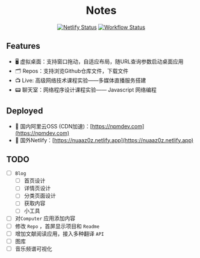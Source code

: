 <h1 align="center"> Notes </h1>

<!-- <div align="center">
    <img src="./public/favicon.ico" width="300"  alt="Logo"/>
</div> -->

<div align="center">

[![Netlify Status](https://api.netlify.com/api/v1/badges/d831c364-4aec-45c8-a557-1ee6c356d7ec/deploy-status)](https://app.netlify.com/sites/nuaaz0z/deploys)
[![Workflow Status](https://github.com/NUAAZ0Z/Notes/actions/workflows/aliyun-oss.yml/badge.svg)](https://github.com/NUAAZ0Z/Notes/actions)
</div>

## Features

- 🖥️ 虚拟桌面：支持窗口拖动，自适应布局，随URL查询参数启动桌面应用
- 🗂️ Repos：支持浏览Github仓库文件，下载文件
- 📺 Live: 高级网络技术课程实验——多媒体直播服务搭建
- 📟 聊天室：网络程序设计课程实验—— Javascript 网络编程

## Deployed

- 🚀 国内阿里云OSS (CDN加速)：[https://npmdev.com](https://npmdev.com)
- 🐢 国外Netlify：[https://nuaaz0z.netlify.app](https://nuaaz0z.netlify.app)


## TODO

- [ ] `Blog`
  - [ ] 首页设计
  - [ ] 详情页设计
  - [ ] 分类页面设计
  - [ ] 获取内容
  - [ ] 小工具
- [ ] 对`Computer` 应用添加内容
- [ ] 修改 `Repo` ，首屏显示项目和 `Readme`
- [ ] 增加文献阅读应用，接入多种翻译 `API`
- [ ] 图库
- [ ] 音乐频谱可视化
